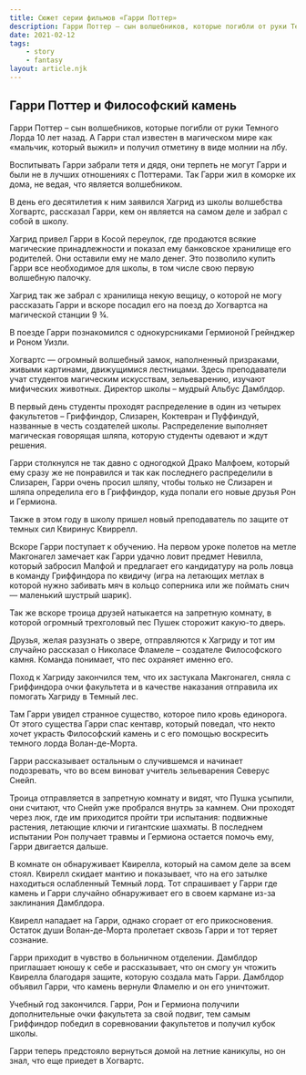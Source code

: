 ```yaml
---
title: Сюжет серии фильмов «Гарри Поттер»
description: Гарри Поттер – сын волшебников, которые погибли от руки Темного Лорда 10 лет назад. А Гарри стал известен в магическом мире как «мальчик, который выжил» и получил отметину в виде молнии на лбу. В день его десятилетия к ним заявился Хагрид из школы волшебства Хогвартс, рассказал Гарри, кем он является на самом деле и забрал с собой в школу...
date: 2021-02-12
tags: 
    - story
    - fantasy
layout: article.njk
---
```


## Гарри Поттер и Философский камень

Гарри Поттер – сын волшебников, которые погибли от руки Темного Лорда 10 лет назад. А Гарри стал известен в магическом мире как «мальчик, который выжил» и получил отметину в виде молнии на лбу. 

Воспитывать Гарри забрали тетя и дядя, они терпеть не могут Гарри и были не в лучших отношениях с Поттерами. Так Гарри жил в коморке их дома, не ведая, что является волшебником. 

В день его десятилетия к ним заявился Хагрид из школы волшебства Хогвартс, рассказал Гарри, кем он является на самом деле и забрал с собой в школу. 

Хагрид привел Гарри в Косой переулок, где продаются всякие магические принадлежности и показал ему банковское хранилище его родителей. Они оставили ему не мало денег. Это позволило купить Гарри все необходимое для школы, в том числе свою первую волшебную палочку. 

Хагрид так же забрал с хранилища некую вещицу, о которой не могу рассказать Гарри и вскоре посадил его на поезд до Хогвартса на магической станции 9 ¾.

В поезде Гарри познакомился с однокурсниками Гермионой Грейнджер и Роном Уизли.

Хогвартс — огромный волшебный замок, наполненный призраками, живыми картинами, движущимися лестницами. Здесь преподаватели учат студентов магическим искусствам, зельеварению, изучают мифических животных. Директор школы – мудрый Альбус Дамблдор. 

В первый день студенты проходят распределение в один из четырех факультетов – Гриффиндор, Слизарен, Коктевран и Пуффиндуй, названные в честь создателей школы. Распределение выполняет магическая говорящая шляпа, которую студенты одевают и ждут решения.

Гарри столкнулся не так давно с одногодкой Драко Малфоем, который ему сразу же не понравился и так как последнего распределили в Слизарен, Гарри очень просил шляпу, чтобы только не Слизарен и шляпа определила его в Гриффиндор, куда попали его новые друзья Рон и Гермиона.

Также в этом году в школу пришел новый преподаватель по защите от темных сил Квиринус Квиррелл.

Вскоре Гарри поступает к обучению. На первом уроке полетов на метле Макгонагел замечает как Гарри удачно ловит предмет Невилла, который забросил Малфой и предлагает его кандидатуру на роль ловца в команду Гриффиндора по квидичу (игра на летающих метлах в которой нужно забивать мяч в кольцо соперника или же поймать снич — маленький шустрый шарик).

Так же вскоре троица друзей натыкается на запретную комнату, в которой огромный трехголовый пес Пушек сторожит какую-то дверь. 

Друзья, желая разузнать о звере, отправляются к Хагриду и тот им случайно рассказал о Николасе Фламеле – создателе Философского камня. Команда понимает, что пес охраняет именно его.

Поход к Хагриду закончился тем, что их застукала Макгонагел, сняла с Гриффиндора очки факультета и в качестве наказания отправила их помогать Хагриду в Темный лес.

Там Гарри увидел странное существо, которое пило кровь единорога. От этого существа Гарри спас кентавр, который поведал, что некто хочет украсть Философский камень и с его помощью воскресить темного лорда Волан-де-Морта. 

Гарри рассказывает остальным о случившемся и начинает подозревать, что во всем виноват учитель зельеварения Северус Снейп. 

Троица отправляется в запретную комнату и видят, что Пушка усыпили, они считают, что Снейп уже пробрался внутрь за камнем. Они проходят через люк, где им приходится пройти три испытания: подвижные растения, летающие ключи и гигантские шахматы. В последнем испытании Рон получает травмы и Гермиона остается помочь ему, Гарри двигается дальше. 

В комнате он обнаруживает Квирелла, который на самом деле за всем стоял. Квирелл скидает мантию и показывает, что на его затылке находиться ослабленный Темный лорд. Тот спрашивает у Гарри где камень и Гарри случайно обнаруживает его в своем кармане из-за заклинания Дамблдора.

Квирелл нападает на Гарри, однако сгорает от его прикосновения. Остаток души Волан-де-Морта пролетает сквозь Гарри и тот теряет сознание. 

Гарри приходит в чувство в больничном отделении. Дамблдор приглашает юношу к себе и рассказывает, что он смогу ун чтожить Квирелла благодаря защите, которую создала мать Гарри. Дамблдор объявил Гарри, что камень вернули Фламелю и он его уничтожит.

Учебный год закончился. Гарри, Рон и Гермиона получили дополнительные очки факультета за свой подвиг, тем самым Гриффиндор победил в соревновании факультетов и получил кубок школы.

Гарри теперь предстояло вернуться домой на летние каникулы, но он знал, что еще приедет в Хогвартс.